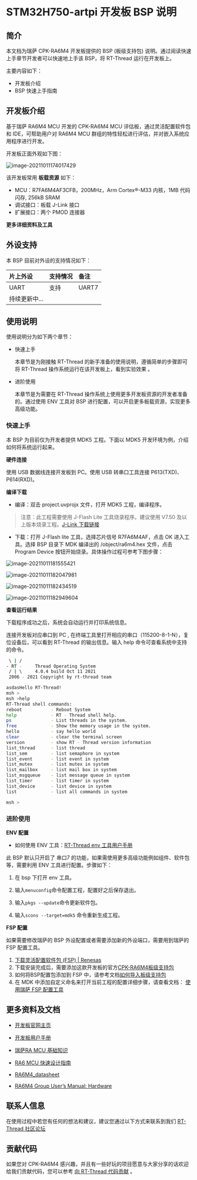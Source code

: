 # STM32H750-artpi 开发板 BSP 说明

## 简介

本文档为瑞萨 CPK-RA6M4 开发板提供的 BSP (板级支持包) 说明。通过阅读快速上手章节开发者可以快速地上手该 BSP，将 RT-Thread 运行在开发板上。

主要内容如下：

- 开发板介绍
- BSP 快速上手指南

## 开发板介绍

基于瑞萨 RA6M4 MCU 开发的 CPK-RA6M4 MCU 评估板，通过灵活配置软件包和 IDE，可帮助用户对 RA6M4 MCU 群组的特性轻松进行评估，并对嵌入系统应用程序进行开发。

开发板正面外观如下图：

![image-20211011174017429](docs/picture/cpk-ra6m4.png)

该开发板常用 **板载资源** 如下：

- MCU：R7FA6M4AF3CFB，200MHz，Arm Cortex®-M33 内核，1MB 代码闪存, 256kB SRAM
- 调试接口：板载 J-Link 接口
- 扩展接口：两个 PMOD 连接器

**更多详细资料及工具**


## 外设支持

本 BSP 目前对外设的支持情况如下：

| **片上外设** | **支持情况** | **备注**                  |
| :----------- | :---------- | :------------------------ |
| UART         |     支持     | UART7               |
| 持续更新中... |  |          |


## 使用说明

使用说明分为如下两个章节：

- 快速上手

    本章节是为刚接触 RT-Thread 的新手准备的使用说明，遵循简单的步骤即可将 RT-Thread 操作系统运行在该开发板上，看到实验效果 。

- 进阶使用

    本章节是为需要在 RT-Thread 操作系统上使用更多开发板资源的开发者准备的。通过使用 ENV 工具对 BSP 进行配置，可以开启更多板载资源，实现更多高级功能。


### 快速上手

本 BSP 为目前仅为开发者提供 MDK5 工程。下面以 MDK5 开发环境为例，介绍如何将系统运行起来。

**硬件连接**

使用 USB 数据线连接开发板到 PC。使用 USB 转串口工具连接 P613(TXD)、P614(RXD)。

**编译下载**

- 编译：双击 project.uvprojx 文件，打开 MDK5 工程，编译程序。

> 注意：此工程需要使用 J-Flash Lite 工具烧录程序。建议使用 V7.50 及以上版本烧录工程。[J-Link 下载链接](https://www.segger.com/downloads/jlink/)

- 下载：打开 J-Flash lite 工具，选择芯片信号 R7FA6M4AF，点击 OK 进入工具。选择 BSP 目录下 MDK 编译出的 /object/ra6m4.hex 文件，点击 Program Device 按钮开始烧录。具体操作过程可参考下图步骤：

![image-20211011181555421](docs/picture/jflash1.png)

![image-20211011182047981](docs/picture/jflash2.png)

![image-20211011182434519](docs/picture/jflash.png)

![image-20211011182949604](docs/picture/jflash3.png)

**查看运行结果**

下载程序成功之后，系统会自动运行并打印系统信息。

连接开发板对应串口到 PC , 在终端工具里打开相应的串口（115200-8-1-N），复位设备后，可以看到 RT-Thread 的输出信息。输入 help 命令可查看系统中支持的命令。

```bash
 \ | /
- RT -     Thread Operating System
 / | \     4.0.4 build Oct 11 2021
 2006 - 2021 Copyright by rt-thread team

asdasHello RT-Thread!
msh >
msh >help
RT-Thread shell commands:
reboot           - Reboot System
help             - RT - Thread shell help.
ps               - List threads in the system.
free             - Show the memory usage in the system.
hello            - say hello world
clear            - clear the terminal screen
version          - show RT - Thread version information
list_thread      - list thread
list_sem         - list semaphore in system
list_event       - list event in system
list_mutex       - list mutex in system
list_mailbox     - list mail box in system
list_msgqueue    - list message queue in system
list_timer       - list timer in system
list_device      - list device in system
list             - list all commands in system

msh > 
```
### 进阶使用

**ENV 配置**

- 如何使用 ENV 工具：[RT-Thread env 工具用户手册](https://www.rt-thread.org/document/site/#/development-tools/env/env)

此 BSP 默认只开启了 串口7 的功能，如果需使用更多高级功能例如组件、软件包等，需要利用 ENV 工具进行配置。步骤如下：

1. 在 bsp 下打开 env 工具。

2. 输入`menuconfig`命令配置工程，配置好之后保存退出。

3. 输入`pkgs --update`命令更新软件包。

4. 输入`scons --target=mdk5` 命令重新生成工程。

**FSP 配置**

如果需要修改瑞萨的 BSP 外设配置或者需要添加新的外设端口，需要用到瑞萨的 FSP 配置工具。

1. [下载灵活配置软件包 (FSP) | Renesas](https://www.renesas.com/cn/zh/software-tool/flexible-software-package-fsp)
2. 下载安装完成后，需要添加这款开发板的官方[CPK-RA6M4板级支持包](https://www2.renesas.cn/document/sws/1527176?language=zh&r=1527191)
3. 如何将BSP配置包添加到 FSP 中，请参考文档[如何导入板级支持包](https://www2.renesas.cn/document/ppt/1527171?language=zh&r=1527191)
4. 在 MDK 中添加自定义命名来打开当前工程的配置详细步骤，请查看文档： [使用瑞萨 FSP 配置工具](./docs/使用瑞萨FSP配置工具.md)

## 更多资料及文档

- [开发板官网主页](https://www2.renesas.cn/cn/zh/products/microcontrollers-microprocessors/ra-cortex-m-mcus/cpk-ra6m4-evaluation-board)

- [开发板用户手册](https://www2.renesas.cn/cn/zh/document/mah/1527156?language=zh&r=1527191)

- [瑞萨RA MCU 基础知识](https://www2.renesas.cn/cn/zh/document/gde/1520091) 

- [RA6 MCU 快速设计指南](https://www2.renesas.cn/cn/zh/document/apn/ra6-quick-design-guide) 

- [RA6M4_datasheet](https://www2.renesas.cn/cn/zh/document/dst/ra6m4-group-datasheet) 

- [RA6M4 Group User’s Manual: Hardware](https://www2.renesas.cn/cn/zh/document/man/ra6m4-group-user-s-manual-hardware) 

## 联系人信息

在使用过程中若您有任何的想法和建议，建议您通过以下方式来联系到我们  [RT-Thread 社区论坛](https://club.rt-thread.org/)

## 贡献代码

如果您对 CPK-RA6M4 感兴趣，并且有一些好玩的项目愿意与大家分享的话欢迎给我们贡献代码，您可以参考 [向 RT-Thread 代码贡献](https://www.rt-thread.org/document/site/#/rt-thread-version/rt-thread-standard/development-guide/github/github) 。